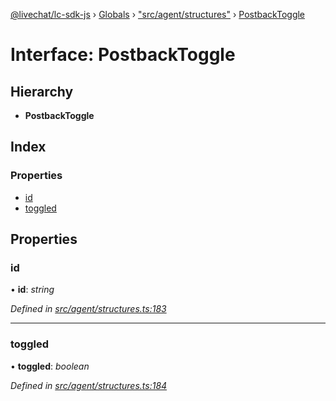 [@livechat/lc-sdk-js](../README.md) › [Globals](../globals.md) › ["src/agent/structures"](../modules/_src_agent_structures_.md) › [PostbackToggle](_src_agent_structures_.postbacktoggle.md)

# Interface: PostbackToggle

## Hierarchy

* **PostbackToggle**

## Index

### Properties

* [id](_src_agent_structures_.postbacktoggle.md#id)
* [toggled](_src_agent_structures_.postbacktoggle.md#toggled)

## Properties

###  id

• **id**: *string*

*Defined in [src/agent/structures.ts:183](https://github.com/livechat/lc-sdk-js/blob/228cb10/src/agent/structures.ts#L183)*

___

###  toggled

• **toggled**: *boolean*

*Defined in [src/agent/structures.ts:184](https://github.com/livechat/lc-sdk-js/blob/228cb10/src/agent/structures.ts#L184)*
